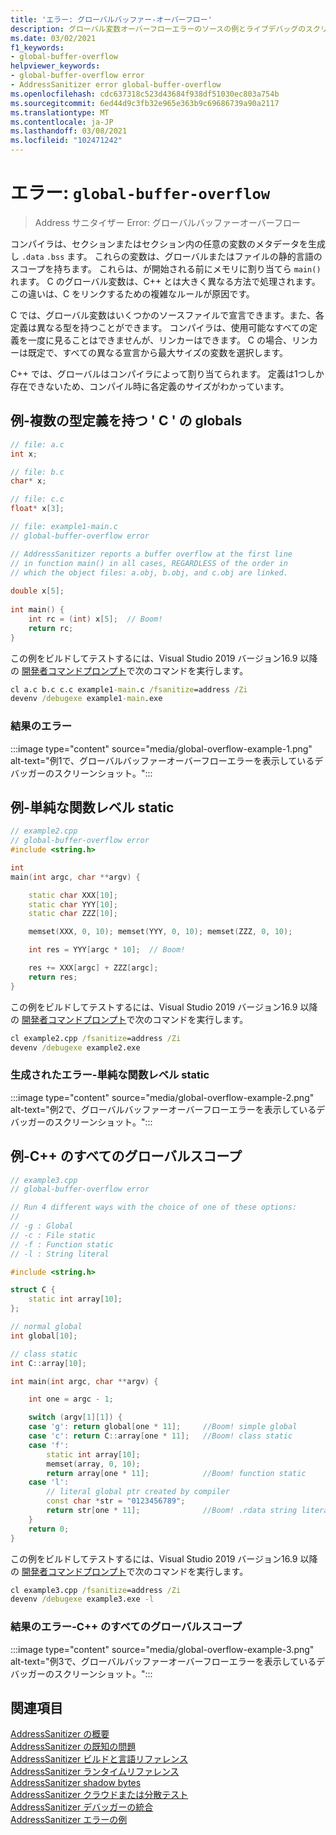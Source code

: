```yaml
---
title: 'エラー: グローバルバッファー-オーバーフロー'
description: グローバル変数オーバーフローエラーのソースの例とライブデバッグのスクリーンショット。
ms.date: 03/02/2021
f1_keywords:
- global-buffer-overflow
helpviewer_keywords:
- global-buffer-overflow error
- AddressSanitizer error global-buffer-overflow
ms.openlocfilehash: cdc637318c523d43684f938df51030ec803a754b
ms.sourcegitcommit: 6ed44d9c3fb32e965e363b9c69686739a90a2117
ms.translationtype: MT
ms.contentlocale: ja-JP
ms.lasthandoff: 03/08/2021
ms.locfileid: "102471242"
---
```

# <a name="error-global-buffer-overflow"></a>エラー: `global-buffer-overflow`

> Address サニタイザー Error: グローバルバッファーオーバーフロー

コンパイラは、セクションまたはセクション内の任意の変数のメタデータを生成し `.data` `.bss` ます。 これらの変数は、グローバルまたはファイルの静的言語のスコープを持ちます。 これらは、が開始される前にメモリに割り当てら `main()` れます。 C のグローバル変数は、C++ とは大きく異なる方法で処理されます。 この違いは、C をリンクするための複雑なルールが原因です。

C では、グローバル変数はいくつかのソースファイルで宣言できます。また、各定義は異なる型を持つことができます。 コンパイラは、使用可能なすべての定義を一度に見ることはできませんが、リンカーはできます。 C の場合、リンカーは既定で、すべての異なる宣言から最大サイズの変数を選択します。

C++ では、グローバルはコンパイラによって割り当てられます。 定義は1つしか存在できないため、コンパイル時に各定義のサイズがわかっています。

## <a name="example---globals-in-c-with-multiple-type-definitions"></a>例-複数の型定義を持つ ' C ' の globals

```cpp
// file: a.c
int x;
```

```cpp
// file: b.c
char* x;
```

```cpp
// file: c.c
float* x[3];
```

```cpp
// file: example1-main.c
// global-buffer-overflow error

// AddressSanitizer reports a buffer overflow at the first line
// in function main() in all cases, REGARDLESS of the order in 
// which the object files: a.obj, b.obj, and c.obj are linked.
  
double x[5];
 
int main() { 
    int rc = (int) x[5];  // Boom!
    return rc; 
}
```

この例をビルドしてテストするには、Visual Studio 2019 バージョン16.9 以降の [開発者コマンドプロンプト](../build/building-on-the-command-line.md#developer_command_prompt_shortcuts)で次のコマンドを実行します。

```cmd
cl a.c b.c c.c example1-main.c /fsanitize=address /Zi
devenv /debugexe example1-main.exe
```

### <a name="resulting-error"></a>結果のエラー

:::image type="content" source="media/global-overflow-example-1.png" alt-text="例1で、グローバルバッファーオーバーフローエラーを表示しているデバッガーのスクリーンショット。":::

## <a name="example---simple-function-level-static"></a>例-単純な関数レベル static

```cpp
// example2.cpp
// global-buffer-overflow error
#include <string.h>

int 
main(int argc, char **argv) {

    static char XXX[10];
    static char YYY[10];
    static char ZZZ[10];

    memset(XXX, 0, 10); memset(YYY, 0, 10); memset(ZZZ, 0, 10);

    int res = YYY[argc * 10];  // Boom!

    res += XXX[argc] + ZZZ[argc];
    return res;
}
```

この例をビルドしてテストするには、Visual Studio 2019 バージョン16.9 以降の [開発者コマンドプロンプト](../build/building-on-the-command-line.md#developer_command_prompt_shortcuts)で次のコマンドを実行します。

```cmd
cl example2.cpp /fsanitize=address /Zi
devenv /debugexe example2.exe
```

### <a name="resulting-error---simple-function-level-static"></a>生成されたエラー-単純な関数レベル static

:::image type="content" source="media/global-overflow-example-2.png" alt-text="例2で、グローバルバッファーオーバーフローエラーを表示しているデバッガーのスクリーンショット。":::

## <a name="example---all-global-scopes-in-c"></a>例-C++ のすべてのグローバルスコープ

```cpp
// example3.cpp
// global-buffer-overflow error

// Run 4 different ways with the choice of one of these options:
//
// -g : Global
// -c : File static
// -f : Function static
// -l : String literal

#include <string.h>

struct C {
    static int array[10];
};

// normal global
int global[10];

// class static
int C::array[10];

int main(int argc, char **argv) {

    int one = argc - 1;

    switch (argv[1][1]) {
    case 'g': return global[one * 11];     //Boom! simple global
    case 'c': return C::array[one * 11];   //Boom! class static
    case 'f':
        static int array[10];
        memset(array, 0, 10);
        return array[one * 11];            //Boom! function static
    case 'l':
        // literal global ptr created by compiler
        const char *str = "0123456789";
        return str[one * 11];              //Boom! .rdata string literal allocated by compiler
    }
    return 0;
}
```

この例をビルドしてテストするには、Visual Studio 2019 バージョン16.9 以降の [開発者コマンドプロンプト](../build/building-on-the-command-line.md#developer_command_prompt_shortcuts)で次のコマンドを実行します。

```cmd
cl example3.cpp /fsanitize=address /Zi
devenv /debugexe example3.exe -l
```

### <a name="resulting-error---all-global-scopes-in-c"></a>結果のエラー-C++ のすべてのグローバルスコープ

:::image type="content" source="media/global-overflow-example-3.png" alt-text="例3で、グローバルバッファーオーバーフローエラーを表示しているデバッガーのスクリーンショット。":::

## <a name="see-also"></a>関連項目

[AddressSanitizer の概要](./asan.md)\
[AddressSanitizer の既知の問題](./asan-known-issues.md)\
[AddressSanitizer ビルドと言語リファレンス](./asan-building.md)\
[AddressSanitizer ランタイムリファレンス](./asan-runtime.md)\
[AddressSanitizer shadow bytes](./asan-shadow-bytes.md)\
[AddressSanitizer クラウドまたは分散テスト](./asan-offline-crash-dumps.md)\
[AddressSanitizer デバッガーの統合](./asan-debugger-integration.md)\
[AddressSanitizer エラーの例](./asan-error-examples.md)
